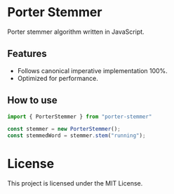 # Porter Stemmer

Porter stemmer algorithm written in JavaScript.

## Features

- Follows canonical imperative implementation 100%.
- Optimized for performance.

## How to use

```javascript
import { PorterStemmer } from "porter-stemmer"

const stemmer = new PorterStemmer();
const stemmedWord = stemmer.stem("running");
```
# License

This project is licensed under the MIT License.

